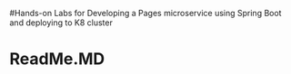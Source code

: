#Hands-on Labs for Developing a Pages microservice using Spring Boot and deploying to K8 cluster

# ReadMe.MD
